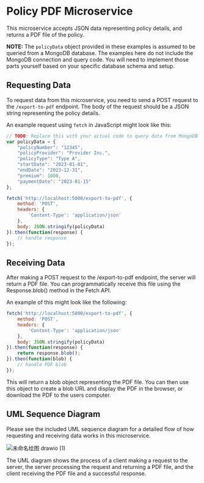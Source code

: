 # Policy PDF Microservice

This microservice accepts JSON data representing policy details, and returns a PDF file of the policy.

**NOTE:** The `policyData` object provided in these examples is assumed to be queried from a MongoDB database. The examples here do not include the MongoDB connection and query code. You will need to implement those parts yourself based on your specific database schema and setup.

## Requesting Data

To request data from this microservice, you need to send a POST request to the `/export-to-pdf` endpoint. The body of the request should be a JSON string representing the policy details.

An example request using `fetch` in JavaScript might look like this:

```javascript
// TODO: Replace this with your actual code to query data from MongoDB
var policyData = {
    "policyNumber": "12345",
    "policyProvider": "Provider Inc.",
    "policyType": "Type A",
    "startDate": "2023-01-01",
    "endDate": "2023-12-31",
    "premium": 1000,
    "paymentDate": "2023-01-15"
};

fetch('http://localhost:5000/export-to-pdf', {
    method: 'POST',
    headers: {
        'Content-Type': 'application/json'
    },
    body: JSON.stringify(policyData)
}).then(function(response) {
    // handle response
});
```

## Receiving Data

After making a POST request to the /export-to-pdf endpoint, the server will return a PDF file. You can programmatically receive this file using the Response.blob() method in the Fetch API.

An example of this might look like the following:

```javascript
fetch('http://localhost:5000/export-to-pdf', {
    method: 'POST',
    headers: {
        'Content-Type': 'application/json'
    },
    body: JSON.stringify(policyData)
}).then(function(response) {
    return response.blob();
}).then(function(blob) {
    // handle PDF blob
});
```

This will return a blob object representing the PDF file. You can then use this object to create a blob URL and display the PDF in the browser, or download the PDF to the users computer.

## UML Sequence Diagram

Please see the included UML sequence diagram for a detailed flow of how requesting and receiving data works in this microservice.

![未命名绘图 drawio (1)](https://github.com/ChrisChantszto/InsureHub_microservices/assets/68599772/dfde71e7-7bf5-4b2d-a190-26e870649c7f)

The UML diagram shows the process of a client making a request to the server, the server processing the request and returning a PDF file, and the client receiving the PDF file and a successful response.
